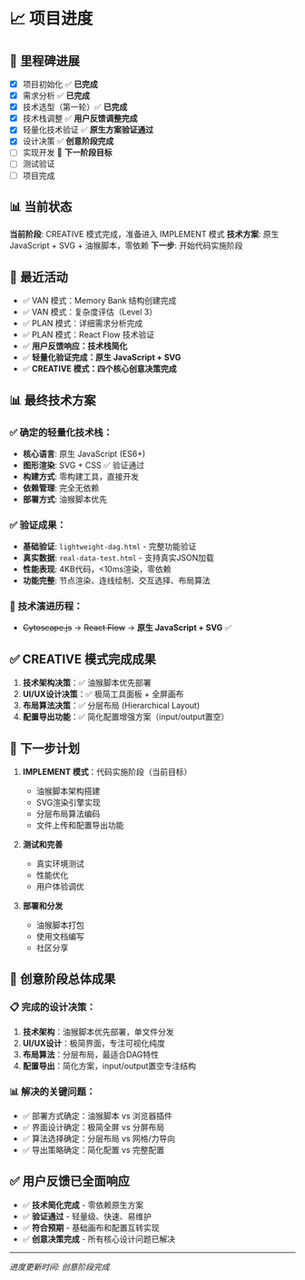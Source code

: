 # 📈 项目进度

## 🏁 里程碑进展
- [x] 项目初始化 ✅ **已完成**
- [x] 需求分析 ✅ **已完成**
- [x] 技术选型（第一轮）✅ **已完成**
- [x] 技术栈调整 ✅ **用户反馈调整完成**
- [x] 轻量化技术验证 ✅ **原生方案验证通过**
- [x] 设计决策 ✅ **创意阶段完成**
- [ ] 实现开发 🎯 **下一阶段目标**
- [ ] 测试验证
- [ ] 项目完成

## 📊 当前状态
**当前阶段**: CREATIVE 模式完成，准备进入 IMPLEMENT 模式
**技术方案**: 原生 JavaScript + SVG + 油猴脚本，零依赖
**下一步**: 开始代码实施阶段

## 🔄 最近活动
- ✅ VAN 模式：Memory Bank 结构创建完成
- ✅ VAN 模式：复杂度评估（Level 3）
- ✅ PLAN 模式：详细需求分析完成
- ✅ PLAN 模式：React Flow 技术验证
- ✅ **用户反馈响应：技术栈简化**
- ✅ **轻量化验证完成：原生 JavaScript + SVG**
- ✅ **CREATIVE 模式：四个核心创意决策完成**

## 📊 最终技术方案
### ✅ **确定的轻量化技术栈：**
- **核心语言**: 原生 JavaScript (ES6+)
- **图形渲染**: SVG + CSS ✅ 验证通过
- **构建方式**: 零构建工具，直接开发
- **依赖管理**: 完全无依赖
- **部署方式**: 油猴脚本优先

### ✅ **验证成果：**
- **基础验证**: `lightweight-dag.html` - 完整功能验证
- **真实数据**: `real-data-test.html` - 支持真实JSON加载
- **性能表现**: 4KB代码，<10ms渲染，零依赖
- **功能完整**: 节点渲染、连线绘制、交互选择、布局算法

### 🔄 **技术演进历程：**
- ~~Cytoscape.js~~ → ~~React Flow~~ → **原生 JavaScript + SVG** ✅

## ✅ CREATIVE 模式完成成果
1. **技术架构决策**：✅ 油猴脚本优先部署
2. **UI/UX设计决策**：✅ 极简工具面板 + 全屏画布
3. **布局算法决策**：✅ 分层布局 (Hierarchical Layout)
4. **配置导出功能**：✅ 简化配置增强方案（input/output置空）

## 📝 下一步计划
1. **IMPLEMENT 模式**：代码实施阶段（当前目标）
   - 油猴脚本架构搭建
   - SVG渲染引擎实现
   - 分层布局算法编码
   - 文件上传和配置导出功能

2. **测试和完善**
   - 真实环境测试
   - 性能优化
   - 用户体验调优

3. **部署和分发**
   - 油猴脚本打包
   - 使用文档编写
   - 社区分享

## 🎊 创意阶段总体成果
### 📋 完成的设计决策：
1. **技术架构**：油猴脚本优先部署，单文件分发
2. **UI/UX设计**：极简界面，专注可视化纯度
3. **布局算法**：分层布局，最适合DAG特性
4. **配置导出**：简化方案，input/output置空专注结构

### 📊 解决的关键问题：
- ✅ 部署方式确定：油猴脚本 vs 浏览器插件
- ✅ 界面设计确定：极简全屏 vs 分屏布局
- ✅ 算法选择确定：分层布局 vs 网格/力导向
- ✅ 导出策略确定：简化配置 vs 完整配置

## ✅ 用户反馈已全面响应
- ✅ **技术简化完成** - 零依赖原生方案
- ✅ **验证通过** - 轻量级、快速、易维护
- ✅ **符合预期** - 基础画布和配置互转实现
- ✅ **创意决策完成** - 所有核心设计问题已解决

---
*进度更新时间: 创意阶段完成* 